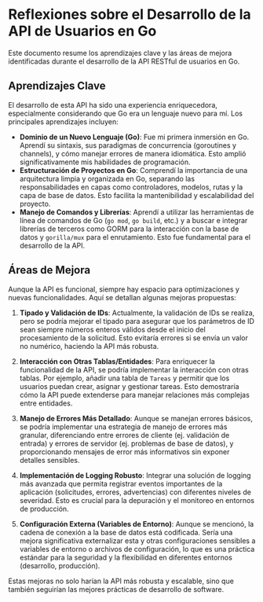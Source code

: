 # Reflexiones sobre el Desarrollo de la API de Usuarios en Go

Este documento resume los aprendizajes clave y las áreas de mejora identificadas durante el desarrollo de la API RESTful de usuarios en Go.

## Aprendizajes Clave

El desarrollo de esta API ha sido una experiencia enriquecedora, especialmente considerando que Go era un lenguaje nuevo para mí. Los principales aprendizajes incluyen:

*   **Dominio de un Nuevo Lenguaje (Go)**: Fue mi primera inmersión en Go. Aprendí su sintaxis, sus paradigmas de concurrencia (goroutines y channels), y cómo manejar errores de manera idiomática. Esto amplió significativamente mis habilidades de programación.
*   **Estructuración de Proyectos en Go**: Comprendí la importancia de una arquitectura limpia y organizada en Go, separando las responsabilidades en capas como controladores, modelos, rutas y la capa de base de datos. Esto facilita la mantenibilidad y escalabilidad del proyecto.
*   **Manejo de Comandos y Librerías**: Aprendí a utilizar las herramientas de línea de comandos de Go (`go mod`, `go build`, etc.) y a buscar e integrar librerías de terceros como GORM para la interacción con la base de datos y `gorilla/mux` para el enrutamiento. Esto fue fundamental para el desarrollo de la API.

## Áreas de Mejora

Aunque la API es funcional, siempre hay espacio para optimizaciones y nuevas funcionalidades. Aquí se detallan algunas mejoras propuestas:

1.  **Tipado y Validación de IDs**: Actualmente, la validación de IDs se realiza, pero se podría mejorar el tipado para asegurar que los parámetros de ID sean siempre números enteros válidos desde el inicio del procesamiento de la solicitud. Esto evitaría errores si se envía un valor no numérico, haciendo la API más robusta.

2.  **Interacción con Otras Tablas/Entidades**: Para enriquecer la funcionalidad de la API, se podría implementar la interacción con otras tablas. Por ejemplo, añadir una tabla de `Tareas` y permitir que los usuarios puedan crear, asignar y gestionar tareas. Esto demostraría cómo la API puede extenderse para manejar relaciones más complejas entre entidades.

3.  **Manejo de Errores Más Detallado**: Aunque se manejan errores básicos, se podría implementar una estrategia de manejo de errores más granular, diferenciando entre errores de cliente (ej. validación de entrada) y errores de servidor (ej. problemas de base de datos), y proporcionando mensajes de error más informativos sin exponer detalles sensibles.

4.  **Implementación de Logging Robusto**: Integrar una solución de logging más avanzada que permita registrar eventos importantes de la aplicación (solicitudes, errores, advertencias) con diferentes niveles de severidad. Esto es crucial para la depuración y el monitoreo en entornos de producción.

5.  **Configuración Externa (Variables de Entorno)**: Aunque se mencionó, la cadena de conexión a la base de datos está codificada. Sería una mejora significativa externalizar esta y otras configuraciones sensibles a variables de entorno o archivos de configuración, lo que es una práctica estándar para la seguridad y la flexibilidad en diferentes entornos (desarrollo, producción).

Estas mejoras no solo harían la API más robusta y escalable, sino que también seguirían las mejores prácticas de desarrollo de software.